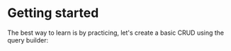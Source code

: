 # Getting started

The best way to learn is by practicing, let's create a basic CRUD using the query builder: